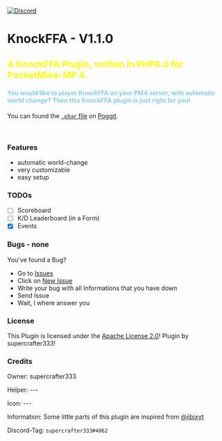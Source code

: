 [![Discord](https://img.shields.io/badge/chat-on%20discord-7289da.svg)](https://discord.gg/ca6cWPpERp)
# KnockFFA - V1.1.0 <!--[![](https://poggit.pmmp.io/shield.state/KnockFFA)](https://poggit.pmmp.io/p/KnockFFA) [![](https://poggit.pmmp.io/shield.dl.total/KnockFFA)](https://poggit.pmmp.io/p/KnockFFA)-->

<h3 style="color: yellow; font-size: 20.4px;">A KnockFFA Plugin, written in PHP8.0 for PocketMine-MP 4.</h4>

<h4 style="color: skyblue;">You would like to player KnockFFA on your PM4 server, with automatic world change? Then this KnockFFA plugin is just right for you!</h3>

You can found the [`.phar` file](https://poggit.pmmp.io/ci/supercrafter333/KnockFFA) on [Poggit](https://poggit.pmmp.io/ci/supercrafter333/KnockFFA). 

<br />

### Features
- automatic world-change
- very customizable
- easy setup

### TODOs
- [ ] Scoreboard
- [ ] K/D Leaderboard (in a Form)
- [X] Events

### Bugs - none
You've found a Bug?
- Go to [Issues](https://github.com/supercrafter333/KnockFFA/issues)
- Click on [New Issue](https://github.com/supercrafter333/KnockFFA/issues/new/choose)
- Write your bug with all Informations that you have down
- Send Issue
- Wait, I where answer you

<!--### Commands
|**Command**|**Description**|
|-----------|---------------|-->


### License
This Plugin is licensed under the [Apache License 2.0](/LICENSE)! Plugin by supercrafter333!

### Credits
Owner: supercrafter333

Helper: ---

Icon: ---

Information: Some little parts of this plugin are inspired from [@jibixyt](https://github.com/jibixyt)

Discord-Tag: `supercrafter333#4062`